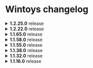 # Wintoys changelog

<details>
  <summary>
    <b>1.2.25.0</b> release
  </summary>
  
  - handled error for volume licenses
  - updated privacy policy and copyright range
  - fixed registry GetNumber method when passing an invalid number as string
  - updated some translations
  - added copyright range instead of one year

</details>

<details>
  <summary>
    <b>1.2.22.0</b> release
  </summary>
  
  - added the top requested feature: localization infrastructure and the following languages
     - Romanian
     - French
     - Turkish
     - Spanish
     - German
 - added new information when hovering over your Windows version on the _Home_ page
     - license status
     - license channel
     - product key
     - UBR (update build revision)
 - improved app startup times by optimizing CPU and GPU usage algorithms
     - the CPU usage now sits under 1% with optimized code on the Home page (previously there were spikes at every 2 seconds with values between 1-3% on a 13th gen i7)
     - querying the GPU usage is now 1.6 times faster
 - HAGS option will now be hidden if not supported by the GPU
 - added setting to place a shortcut of the app on your Desktop
 - added Widgets option under _Tweaks > Desktop_ (only Windows 11)
 - added Account notifications option under _Tweaks > Start menu_
 - added Suggested notifications option under _Tweaks > Ads_
 - added the option to choose a folder for where spotlight images should be extracted (previously extracted images will be kept and new ones will be apended)
 - added support to show percentages based on culture
 - added support to unpin search, task view, widgets and copilot from the taskbar when using the option to unpinn all items
 - added file name validations when adding an app to open at startup (invalid characters and max length)
 - added checks for safe mode when loading apps and warning on Home page
 - added a system restore warning/recommendation on the welcome experience
 - moved Clock with seconds option from _Tweaks > Desktop_ under _Tweaks > System_
 - File Explorer will now be restarted automatically when setting the Classic context menu option
 - improved welcome experience using FlipView and PipsPager
 - better email validation for the Feedback form
 - changed border color of selected services to be the system accent color (for better visibility)
 - changed apps' and services' labels to have rounded corners (for consistency)
 - all tooltip toggles are now consistently displayed on the left when hover over them
 - changed God mode icon
 - updated to Windows App SDK 1.4.3
 - updated to CommunityToolkit 8
 - removed WUApiLib DLL reference
 - removed IWshRuntimeLibrary DLL reference
 - removed WMI dependency for Restart graphics driver option
 - replaced performance counters for network traffic speed
 - replaced performance counters with PerfLib to query the GPU usage
 - issues and bugs:
      - fixed an issue where turning off _Lockscreen fun facts, tips and tricks_ would disable the wallpapers slideshow
      - fixed an issue where remaining orphan apps registry keys would not be removed when trying to uninstall them
      - fixed an issue where expanding the Cleanup section would render the transition with lag
      - fixed an issue where TaskScheduler would throw an error on create folder
      - fixed an issue that would throw an error on some configurations when getting the active power plan
      - fixed an issue that will sometimes not activate the app window when minimized while closing or rebooting your device
      - fixed an issue where the Shortcut Arrow option would not apply due to a race condition
      - fixed an issue where the network statistics would no longer be available while using some VPNs like ExpressVPN
      - fixed an issue where the GPU usage was displayed correctly only for 3D engine tasks
      - fixed an issue showing the wrong GPU on multimonitor setups
      - fixed an issue where the GPU name is not displayed on a VM
   
</details>

<details>
  <summary>
    <b>1.1.65.0</b> release
  </summary>
  
  - fixed Health page crashing on some systems with "exotic" date time formats

</details>

<details>
  <summary>
    <b>1.1.58.0</b> release
  </summary>
  
  - handled WMI unavailability (a reason for some of the startup crashes)
  - improved spacing across the app
  - clicking Properties on a startup app will now open the Properties dialog much faster
  - fixed benchmark not loading all scores

</details>

<details>
  <summary>
    <b>1.1.55.0</b> release
  </summary>
  
  - Windows Repair
    - changed how results are displayed: a complete list of logs will be displayed instead of a summary, accessible via a button
    - added the percentage on top of the progress bar
    - fixed not enabling Scan and Repair buttons in some cases where internet was reported as disconnected
  - fixed enabling defragmentation when task folder does not exist
  - improved hibernation percent file size format validations
  - replaced powercfg with win32 apis to avoid issues for different languages
  - logging to EventViewer when the service is not available will no longer crash or display an error
  - other stability improvements

</details>

<details>
  <summary>
    <b>1.1.38.0</b> release
  </summary>
  
  - fixed app no longer being displayed when reopened after closing it while minimized
  - fixed tools like Windows Repair not working due to the OS encoding not being found
  - fixed not being able to toggle some startup apps found in the Startup folder
  - fixed error when resetting apps that don't have settings saved locally
  - apps that might not have the Installed Date available are now displayed
  - added Microsoft.VCLibs.140.00.UWPDesktop as a dependency because it might fix some startup crashes
  - added warning for when a startup app that's an antivirus can't be disabled
  - other stability improvements

</details>

<details>
  <summary>
    <b>1.1.32.0</b> release
  </summary>
  
  - added search by family name for store apps
  - removed Create Restore Point button as the feature was not working reliably
  - updated, replaced and removed some unused or legacy packages
  - tools like Windows Repair, Battery Report, System Restore, should now work no matter what language is set in the OS
  - fixed hibernation file size percent input format errors
  - fixed appxmanifest root error for startup apps
  - fixed Drive Optimization by replacing powershell commands with TaskScheduler library
  - fixed Search context menu option (apps, services) for some default browsers not working
  - fixed not launching the app as admin if the user was not an administrator (this was causing a lot of access denied errors)
  - other stability improvements

</details>

<details>
  <summary>
    <b>1.1.16.0</b> release
  </summary>
  
  - rephrased all descriptions to be more clear for both Boost and Health pages
  - added recommendations and details as tooltips over the toggles so you know all the benefits and downsides of those settings
  - added Classic context menu tweak for Windows 11 under Tweaks > Desktop
  - added Taskbar clock seconds tweak for Windows 11 Moment 3 under Tweaks > Desktop
  - added Camera on/off indicator under Tweaks > Privacy
  - added warning when trying to uninstall Microsoft Store and App Installer
  - added Error Reporting to improve app stability under Settings
  - added revision version number for Win32 apps
  - added a warning for when the Ultimate Performance Power Plan is not supported
  - improved About section under Settings
  - improved Autoinstall suggestions by covering more cases (apps should no longer reinstall after Windows updates)
  - trying to safely uninstall Edge no longer works so the option is now disabled
  - fixed VBS not disabling
  - other stability improvements

</details>
